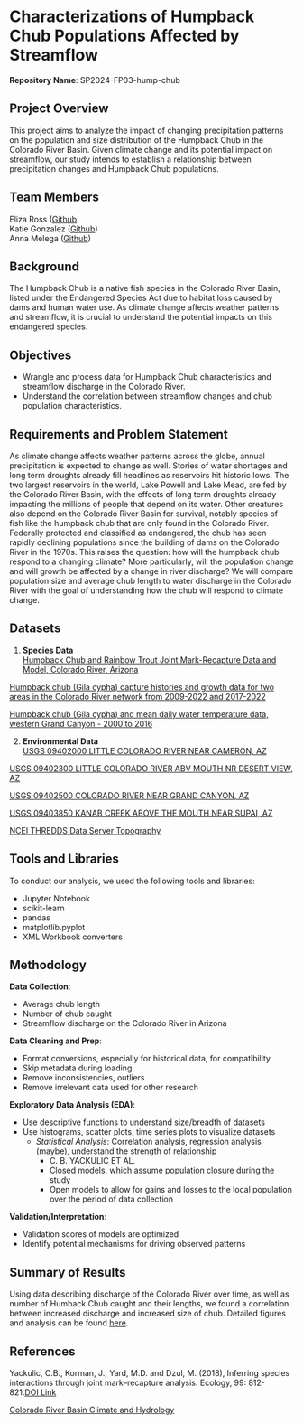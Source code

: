 # Characterizations of Humpback Chub Populations Affected by Streamflow
**Repository Name**: SP2024-FP03-hump-chub

## Project Overview
This project aims to analyze the impact of changing precipitation patterns on the population and size distribution of the Humpback Chub in the Colorado River Basin. Given climate change and its potential impact on streamflow, our study intends to establish a relationship between precipitation changes and Humpback Chub populations.

## Team Members
Eliza Ross ([Github](https://github.com/elizaross104)
<br>Katie Gonzalez ([Github](https://github.com/katgonza))
<br>Anna Melega ([Github](https://github.com/amelega))

## Background
The Humpback Chub is a native fish species in the Colorado River Basin, listed under the Endangered Species Act due to habitat loss caused by dams and human water use. As climate change affects weather patterns and streamflow, it is crucial to understand the potential impacts on this endangered species.

## Objectives
* Wrangle and process data for Humpback Chub characteristics and streamflow discharge in the Colorado River.
* Understand the correlation between streamflow changes and chub population characteristics.

## Requirements and Problem Statement

As climate change affects weather patterns across the globe, annual precipitation is expected to change as well. Stories of water shortages and long term droughts already fill headlines as reservoirs hit historic lows. The two largest reservoirs in the world, Lake Powell and Lake Mead, are fed by the Colorado River Basin, with the effects of long term droughts already impacting the millions of people that depend on its water. Other creatures also depend on the Colorado River Basin for survival, notably species of fish like the humpback chub that are only found in the Colorado River. Federally protected and classified as endangered, the chub has seen rapidly declining populations since the building of dams on the Colorado River in the 1970s. This raises the question: how will the humpback chub respond to a changing climate? More particularly, will the population change and will growth be affected by a change in river discharge? We will compare population size and average chub length to water discharge in the Colorado River with the goal of understanding how the chub will respond to climate change.

## Datasets
1. **Species Data**
<br>[Humpback Chub and Rainbow Trout Joint Mark-Recapture Data and Model, Colorado River, Arizona](https://doi.org/10.5066/f7zc81t9) <br>

[Humpback chub (Gila cypha) capture histories and growth data for two areas in the Colorado River network from 2009-2022 and 2017-2022](https://www.usgs.gov/data/humpback-chub-gila-cypha-capture-histories-and-growth-data-two-areas-colorado-river-network) <br>

[Humpback chub (Gila cypha) and mean daily water temperature data, western Grand Canyon - 2000 to 2016](https://www.usgs.gov/data/humpback-chub-gila-cypha-and-mean-daily-water-temperature-data-western-grand-canyon-2000-2016) <br>

2. **Environmental Data**
<br>[USGS 09402000 LITTLE COLORADO RIVER NEAR CAMERON, AZ](https://waterdata.usgs.gov/nwis/monthly/?site_no=09402000&referred_module=sw&format=sites_selection_links) <br>

[USGS 09402300 LITTLE COLORADO RIVER ABV MOUTH NR DESERT VIEW, AZ](https://waterdata.usgs.gov/nwis/monthly/?site_no=09402300&referred_module=sw&format=sites_selection_links) <br>

[USGS 09402500 COLORADO RIVER NEAR GRAND CANYON, AZ](https://waterdata.usgs.gov/nwis/monthly/?site_no=09402500&referred_module=sw&format=sites_selection_links) <br>

[USGS 09403850 KANAB CREEK ABOVE THE MOUTH NEAR SUPAI, AZ](https://waterdata.usgs.gov/nwis/monthly/?site_no=094038500&referred_module=sw&format=sites_selection_links) <br>

[NCEI THREDDS Data Server Topography](https://www.ngdc.noaa.gov/thredds/catalog/global/ETOPO2022/60s/60s_bed_elev_netcdf/catalog.html?dataset=globalDatasetScan/ETOPO2022/60s/60s_bed_elev_netcdf/ETOPO_2022_v1_60s_N90W180_bed.nc)

## Tools and Libraries
To conduct our analysis, we used the following tools and libraries:
* Jupyter Notebook
* scikit-learn
* pandas
* matplotlib.pyplot
* XML Workbook converters

## Methodology

**Data Collection**:
* Average chub length
* Number of chub caught
* Streamflow discharge on the Colorado River in Arizona

**Data Cleaning and Prep**:
* Format conversions, especially for historical data, for compatibility
* Skip metadata during loading
* Remove inconsistencies, outliers
* Remove irrelevant data used for other research

**Exploratory Data Analysis (EDA)**:
* Use descriptive functions to understand size/breadth of datasets
* Use histograms, scatter plots, time series plots to visualize datasets
  * *Statistical Analysis*: Correlation analysis, regression analysis (maybe), understand the strength of relationship
    * C. B. YACKULIC ET AL.
    * Closed models, which assume population closure during the study
    * Open models to allow for gains and losses to the local population over the period of data collection
		
**Validation/Interpretation**:
* Validation scores of models are optimized
* Identify potential mechanisms for driving observed patterns

## Summary of Results

Using data describing discharge of the Colorado River over time, as well as number of Humback Chub caught and their lengths, we found a correlation between increased discharge and increased size of chub. Detailed figures and analysis can be found [here](scripts/final.ipynb). 

## References

Yackulic, C.B., Korman, J., Yard, M.D. and Dzul, M. (2018), Inferring species interactions through joint mark–recapture analysis. Ecology, 99: 812-821.[DOI Link](https://doi.org/10.1002/ecy.2166)

[Colorado River Basin Climate and Hydrology](https://wwa.colorado.edu/sites/default/files/2021-06/ColoRiver_StateOfScience_WWA_2020_Chapter_2.pdf)
